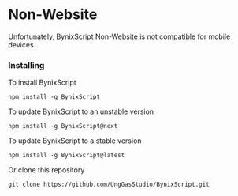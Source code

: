 # Non-Website
Unfortunately, BynixScript Non-Website is not compatible for mobile devices.

### Installing
To install BynixScript
```
npm install -g BynixScript
```
To update BynixScript to an unstable version
```
npm install -g BynixScript@next
```
To update BynixScript to a stable version
```
npm install -g BynixScript@latest
```
Or clone this repository
```
git clone https://github.com/UngGasStudio/BynixScript.git
```
